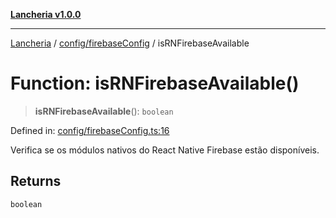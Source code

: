 [**Lancheria v1.0.0**](../../../README.md)

***

[Lancheria](../../../README.md) / [config/firebaseConfig](../README.md) / isRNFirebaseAvailable

# Function: isRNFirebaseAvailable()

> **isRNFirebaseAvailable**(): `boolean`

Defined in: [config/firebaseConfig.ts:16](https://github.com/eudavidreis-odev/lancheria/blob/documentacao_inicial/config/firebaseConfig.ts#L16)

Verifica se os módulos nativos do React Native Firebase estão disponíveis.

## Returns

`boolean`
